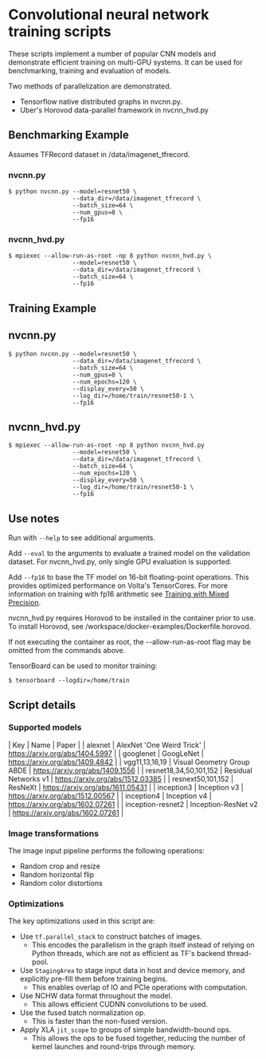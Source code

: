 
# Convolutional neural network training scripts

These scripts implement a number of popular CNN models and demonstrate
efficient training on multi-GPU systems. It can be used for benchmarking,
training and evaluation of models.

Two methods of parallelization are demonstrated.
 * Tensorflow native distributed graphs in nvcnn.py.
 * Uber's Horovod data-parallel framework in nvcnn_hvd.py

## Benchmarking Example

Assumes TFRecord dataset in /data/imagenet_tfrecord.

### nvcnn.py
    $ python nvcnn.py --model=resnet50 \
                      --data_dir=/data/imagenet_tfrecord \
                      --batch_size=64 \
                      --num_gpus=8 \
                      --fp16

### nvcnn_hvd.py
    $ mpiexec --allow-run-as-root -np 8 python nvcnn_hvd.py \
                      --model=resnet50 \
                      --data_dir=/data/imagenet_tfrecord \
                      --batch_size=64 \
                      --fp16

## Training Example

## nvcnn.py
    $ python nvcnn.py --model=resnet50 \
                      --data_dir=/data/imagenet_tfrecord \
                      --batch_size=64 \
                      --num_gpus=8 \
                      --num_epochs=120 \
                      --display_every=50 \
                      --log_dir=/home/train/resnet50-1 \
                      --fp16

## nvcnn_hvd.py
    $ mpiexec --allow-run-as-root -np 8 python nvcnn_hvd.py
                      --model=resnet50 \
                      --data_dir=/data/imagenet_tfrecord \
                      --batch_size=64 \
                      --num_epochs=120 \
                      --display_every=50 \
                      --log_dir=/home/train/resnet50-1 \
                      --fp16

## Use notes

Run with `--help` to see additional arguments.

Add `--eval` to the arguments to evaluate a trained model on the validation
dataset. For nvcnn_hvd.py, only single GPU evaluation is supported.

Add `--fp16` to base the TF model on 16-bit floating-point operations. This
provides optimized performance on Volta's TensorCores. For more information
on training with fp16 arithmetic see [Training with Mixed Precision](
http://docs.nvidia.com/deeplearning/sdk/mixed-precision-training/index.html).

nvcnn_hvd.py requires Horovod to be installed in the container prior to use.
To install Horovod, see /workspace/docker-examples/Dockerfile.horovod.

If not executing the container as root, the --allow-run-as-root flag may be
omitted from the commands above.

TensorBoard can be used to monitor training:

    $ tensorboard --logdir=/home/train

## Script details

### Supported models
| Key | Name | Paper |
| alexnet                | AlexNet 'One Weird Trick'  | https://arxiv.org/abs/1404.5997  |
| googlenet              | GoogLeNet                  | https://arxiv.org/abs/1409.4842  |
| vgg11,13,16,19         | Visual Geometry Group ABDE | https://arxiv.org/abs/1409.1556  |
| resnet18,34,50,101,152 | Residual Networks v1       | https://arxiv.org/abs/1512.03385 |
| resnext50,101,152      | ResNeXt                    | https://arxiv.org/abs/1611.05431 |
| inception3             | Inception v3               | https://arxiv.org/abs/1512.00567 |
| inception4             | Inception v4               | https://arxiv.org/abs/1602.07261 |
| inception-resnet2      | Inception-ResNet v2        | https://arxiv.org/abs/1602.07261 |

### Image transformations
The image input pipeline performs the following operations:
 * Random crop and resize
 * Random horizontal flip
 * Random color distortions

### Optimizations
The key optimizations used in this script are:
 * Use `tf.parallel_stack` to construct batches of images.
     * This encodes the parallelism in the graph itself instead of relying on
       Python threads, which are not as efficient as TF's backend thread-pool.
 * Use `StagingArea` to stage input data in host and device memory, and
   explicitly pre-fill them before training begins.
     * This enables overlap of IO and PCIe operations with computation.
 * Use NCHW data format throughout the model.
     * This allows efficient CUDNN convolutions to be used.
 * Use the fused batch normalization op.
     * This is faster than the non-fused version.
 * Apply XLA `jit_scope` to groups of simple bandwidth-bound ops.
     * This allows the ops to be fused together, reducing the number of kernel
       launches and round-trips through memory.
